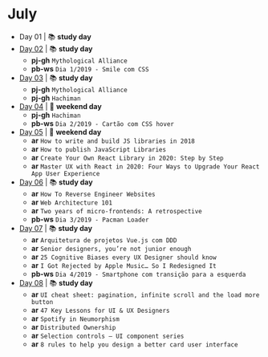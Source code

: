 # July

- Day 01 | :books: **study day**
- [Day 02](07-02-2020.md) | :books: **study day**
  - **pj-gh** `Mythological Alliance`
  - **pb-ws** `Dia 1/2019 - Smile com CSS`
- [Day 03](07-03-2020.md) | :books: **study day**
  - **pj-gh** `Mythological Alliance`
  - **pj-gh** `Hachiman`
- [Day 04](07-04-2020.md) | :sunrise_over_mountains: **weekend day**
  - **pj-gh** `Hachiman`
  - **pb-ws** `Dia 2/2019 - Cartão com CSS hover`
- [Day 05](07-05-2020.md) | :sunrise_over_mountains: **weekend day**
  - **ar** `How to write and build JS libraries in 2018`
  - **ar** `How to publish JavaScript Libraries`
  - **ar** `Create Your Own React Library in 2020: Step by Step`
  - **ar** `Master UX with React in 2020: Four Ways to Upgrade Your React App User Experience`
- [Day 06](07-06-2020.md) | :books: **study day**
  - **ar** `How To Reverse Engineer Websites`
  - **ar** `Web Architecture 101`
  - **ar** `Two years of micro-frontends: A retrospective`
  - **pb-ws** `Dia 3/2019 - Pacman Loader`
- [Day 07](07-07-2020.md) | :books: **study day**
  - **ar** `Arquitetura de projetos Vue.js com DDD`
  - **ar** `Senior designers, you’re not junior enough`
  - **ar** `25 Cognitive Biases every UX Designer should know`
  - **ar** `I Got Rejected by Apple Music… So I Redesigned It`
  - **pb-ws** `Dia 4/2019 - Smartphone com transição para a esquerda`
- [Day 08](07-08-2020.md) | :books: **study day**
  - **ar** `UI cheat sheet: pagination, infinite scroll and the load more button`
  - **ar** `47 Key Lessons for UI & UX Designers`
  - **ar** `Spotify in Neumorphism`
  - **ar** `Distributed Ownership`
  - **ar** `Selection controls — UI component series`
  - **ar** `8 rules to help you design a better card user interface`
